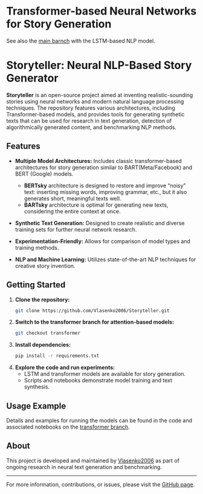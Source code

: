 # Transformer-based Neural Networks for Story Generation

See also the [main barnch](https://github.com/Vlasenko2006/Storyteller/tree/main) with the LSTM-based NLP model.

# Storyteller: Neural NLP-Based Story Generator

**Storyteller** is an open-source project aimed at inventing realistic-sounding stories using neural networks and modern natural language processing techniques. The repository features various architectures, including Transformer-based models, and provides tools for generating synthetic texts that can be used for research in text generation, detection of algorithmically generated content, and benchmarking NLP methods.

## Features

- **Multiple Model Architectures:** Includes classic transformer-based architectures for story generation similar to BART(Meta/Facebook) and BERT (Google) models. 
    - **BERTsky** architecture is designed to restore and improve “noisy” text: inserting missing words, improving grammar, etc., but it also generates short, meaningful texts well.  
    - **BARTsky** architecture is optimal for generating new texts, considering the entire context at once.

- **Synthetic Text Generation:** Designed to create realistic and diverse training sets for further neural network research.
- **Experimentation-Friendly:** Allows for comparison of model types and training methods.
- **NLP and Machine Learning:** Utilizes state-of-the-art NLP techniques for creative story invention.


## Getting Started

1. **Clone the repository:**
   ```bash
   git clone https://github.com/Vlasenko2006/Storyteller.git
   ```
2. **Switch to the transformer branch for attention-based models:**
   ```bash
   git checkout transformer
   ```
3. **Install dependencies:**
   ```bash
   pip install -r requirements.txt
   ```
4. **Explore the code and run experiments:**
   - LSTM and transformer models are available for story generation.
   - Scripts and notebooks demonstrate model training and text synthesis.

## Usage Example

Details and examples for running the models can be found in the code and associated notebooks on the [transformer branch](https://github.com/Vlasenko2006/Storyteller/tree/transformer).

## About

This project is developed and maintained by [Vlasenko2006](https://github.com/Vlasenko2006) as part of ongoing research in neural text generation and benchmarking.

---

For more information, contributions, or issues, please visit the [GitHub page](https://github.com/Vlasenko2006/Storyteller).


